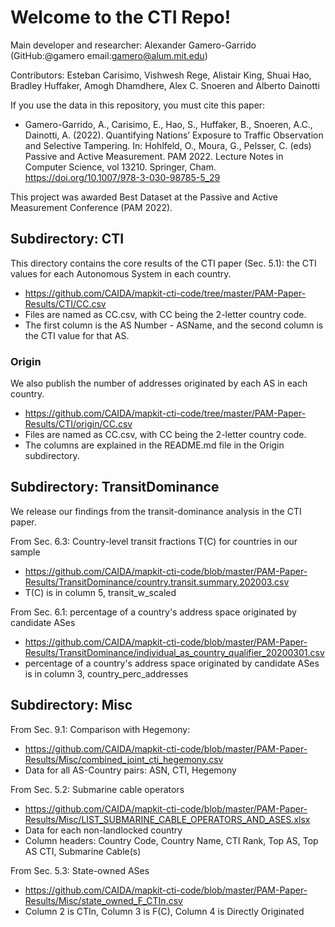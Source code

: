 # Welcome to the CTI Repo!

Main developer and researcher: Alexander Gamero-Garrido (GitHub:@gamero email:gamero@alum.mit.edu)

Contributors: Esteban Carisimo, Vishwesh Rege, Alistair King, Shuai Hao, Bradley Huffaker, Amogh Dhamdhere, Alex C. Snoeren and Alberto Dainotti

If you use the data in this repository, you must cite this paper:

- Gamero-Garrido, A., Carisimo, E., Hao, S., Huffaker, B., Snoeren, A.C., Dainotti, A. (2022). Quantifying Nations’ Exposure to Traffic Observation and Selective Tampering. In: Hohlfeld, O., Moura, G., Pelsser, C. (eds) Passive and Active Measurement. PAM 2022. Lecture Notes in Computer Science, vol 13210. Springer, Cham. https://doi.org/10.1007/978-3-030-98785-5_29

This project was awarded Best Dataset at the Passive and Active Measurement Conference (PAM 2022).

## Subdirectory: CTI

This directory contains the core results of the CTI paper (Sec. 5.1): the CTI values for each Autonomous System in each country.

- https://github.com/CAIDA/mapkit-cti-code/tree/master/PAM-Paper-Results/CTI/CC.csv
- Files are named as CC.csv, with CC being the 2-letter country code.
- The first column is the AS Number - ASName, and the second column is the CTI value for that AS.

### Origin

We also publish the number of addresses originated by each AS in each country. 

- https://github.com/CAIDA/mapkit-cti-code/tree/master/PAM-Paper-Results/CTI/origin/CC.csv
- Files are named as CC.csv, with CC being the 2-letter country code.
- The columns are explained in the README.md file in the Origin subdirectory.

## Subdirectory: TransitDominance

We release our findings from the transit-dominance analysis in the CTI paper.
  
From Sec. 6.3: Country-level transit fractions T(C) for countries in our sample

- https://github.com/CAIDA/mapkit-cti-code/blob/master/PAM-Paper-Results/TransitDominance/country.transit.summary.202003.csv 
- T(C) is in column 5, transit_w_scaled
  
From Sec. 6.1: percentage of a country's address space originated by candidate ASes 

- https://github.com/CAIDA/mapkit-cti-code/blob/master/PAM-Paper-Results/TransitDominance/individual_as_country_qualifier_20200301.csv
- percentage of a country's address space originated by candidate ASes is in column 3, country_perc_addresses
  
## Subdirectory: Misc
  
From Sec. 9.1: Comparison with Hegemony:

- https://github.com/CAIDA/mapkit-cti-code/blob/master/PAM-Paper-Results/Misc/combined_joint_cti_hegemony.csv
- Data for all AS-Country pairs: ASN, CTI, Hegemony
  
From Sec. 5.2: Submarine cable operators

- https://github.com/CAIDA/mapkit-cti-code/blob/master/PAM-Paper-Results/Misc/LIST_SUBMARINE_CABLE_OPERATORS_AND_ASES.xlsx
- Data for each non-landlocked country
- Column headers: Country Code,	Country Name,	CTI Rank,	Top AS, Top AS CTI, Submarine Cable(s)
 
From Sec. 5.3: State-owned ASes
    
- https://github.com/CAIDA/mapkit-cti-code/blob/master/PAM-Paper-Results/Misc/state_owned_F_CTIn.csv
- Column 2 is CTIn, Column 3 is F(C), Column 4 is Directly Originated
  
  
